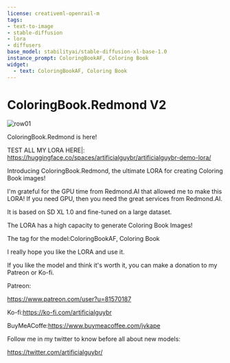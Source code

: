 ```yaml
---
license: creativeml-openrail-m
tags:
- text-to-image
- stable-diffusion
- lora
- diffusers
base_model: stabilityai/stable-diffusion-xl-base-1.0
instance_prompt: ColoringBookAF, Coloring Book
widget:
  - text: ColoringBookAF, Coloring Book
---
```

# ColoringBook.Redmond V2
![row01](00493-1759595235.png)

ColoringBook.Redmond is here!

TEST ALL MY LORA HERE|: https://huggingface.co/spaces/artificialguybr/artificialguybr-demo-lora/

Introducing ColoringBook.Redmond, the ultimate LORA for creating Coloring Book images!

I'm grateful for the GPU time from Redmond.AI that allowed me to make this LORA! If you need GPU, then you need the great services from Redmond.AI.

It is based on SD XL 1.0 and fine-tuned on a large dataset.

The LORA has a high capacity to generate Coloring Book Images!

The tag for the model:ColoringBookAF, Coloring Book

I really hope you like the LORA and use it.

If you like the model and think it's worth it, you can make a donation to my Patreon or Ko-fi.

Patreon:

https://www.patreon.com/user?u=81570187

Ko-fi:https://ko-fi.com/artificialguybr

BuyMeACoffe:https://www.buymeacoffee.com/jvkape

Follow me in my twitter to know before all about new models:

https://twitter.com/artificialguybr/